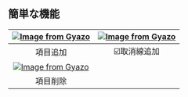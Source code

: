  ## 簡単な機能
 |[![Image from Gyazo](https://i.gyazo.com/3b181892ec73ddbe7b9279989d965b71.gif)](https://gyazo.com/3b181892ec73ddbe7b9279989d965b71)|[![Image from Gyazo](https://i.gyazo.com/7222720bc731800bf63898c8c0ce61c8.gif)](https://gyazo.com/7222720bc731800bf63898c8c0ce61c8)|
|:-----------:|:------------:|
|項目追加|☑️取消線追加|
|[![Image from Gyazo](https://i.gyazo.com/d1680b788638563c7bf7dc4e3dcac614.gif)](https://gyazo.com/d1680b788638563c7bf7dc4e3dcac614)||
|項目削除||
